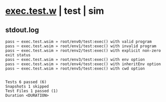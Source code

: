 # [exec.test.w](../../../../../../examples/tests/sdk_tests/util/exec.test.w) | test | sim

## stdout.log
```log
pass ─ exec.test.wsim » root/env0/test:exec() with valid program                
pass ─ exec.test.wsim » root/env1/test:exec() with invalid program              
pass ─ exec.test.wsim » root/env2/test:exec() with explicit non-zero exit status
pass ─ exec.test.wsim » root/env3/test:exec() with env option                   
pass ─ exec.test.wsim » root/env4/test:exec() with inheritEnv option            
pass ─ exec.test.wsim » root/env5/test:exec() with cwd option                   
 
 
Tests 6 passed (6)
Snapshots 1 skipped
Test Files 1 passed (1)
Duration <DURATION>
```

